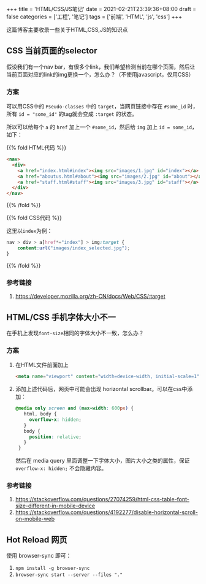+++
title = 'HTML/CSS/JS笔记'
date = 2021-02-21T23:39:36+08:00
draft = false
categories = ['工程', '笔记']
tags = ['前端', 'HTML', 'js', 'css']
+++

这篇博客主要收录一些关于HTML,CSS,JS的知识点

## CSS 当前页面的selector

假设我们有一个nav bar，有很多个link，我们希望检测当前在哪个页面，然后让当前页面对应的link的img更换一个，怎么办？（不使用javascript，仅用CSS）

### 方案

可以用CSS中的 `Pseudo-classes` 中的 `target`，当网页链接中存在 `#some_id` 时，所有 `id = "some_id"` 的tag就会变成 `:target` 的状态。

所以可以给每个 `a` 的 `href` 加上一个 `#some_id`，然后给 `img` 加上 `id = some_id`，如下：

{{% fold HTML代码 %}}

```html
<nav>
  <div>
    <a href="index.html#index"><img src="images/1.jpg" id="index"></a>
    <a href="aboutus.html#about"><img src="images/2.jpg" id="about"></a>
    <a href="staff.html#staff"><img src="images/3.jpg" id="staff"></a>
  </div>
</nav>
```

{{% /fold %}}

{{% fold CSS代码 %}}

这里以`index`为例：
```css
nav > div > a[href*="index"] > img:target {
    content:url("images/index_selected.jpg");
}
```
{{% /fold %}}

### 参考链接
1. https://developer.mozilla.org/zh-CN/docs/Web/CSS/:target


## HTML/CSS 手机字体大小不一

在手机上发现`font-size`相同的字体大小不一致，怎么办？

### 方案

1. 在HTML文件前面加上
    ```html 
    <meta name="viewport" content="width=device-width, initial-scale=1">
    ```

2. 添加上述代码后，网页中可能会出现 horizontal scrollbar。可以在css中添加：
    ```css
    @media only screen and (max-width: 600px) {
       html, body {
         overflow-x: hidden;
       }
       body {
         position: relative;
       }
     }
    ```
    然后在 media query 里面调整一下字体大小，图片大小之类的属性，保证 `overflow-x: hidden;` 不会隐藏内容。
    
    
### 参考链接
1. https://stackoverflow.com/questions/27074259/html-css-table-font-size-different-in-mobile-device
2. https://stackoverflow.com/questions/4192277/disable-horizontal-scroll-on-mobile-web


## Hot Reload 网页

使用 browser-sync 即可：

1. `npm install -g browser-sync`
2. `browser-sync start --server --files "."`

